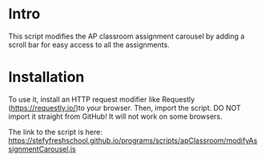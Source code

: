 # Intro
This script modifies the AP classroom assignment carousel by adding a scroll bar for easy access to all the assignments.

# Installation
To use it, install an HTTP request modifier like Requestly (https://requestly.io/)to your browser.
Then, import the script. DO NOT import it straight from GitHub! It will not work on some browsers.

The link to the script is here: https://stefyfreshschool.github.io/programs/scripts/apClassroom/modifyAssignmentCarousel.js
